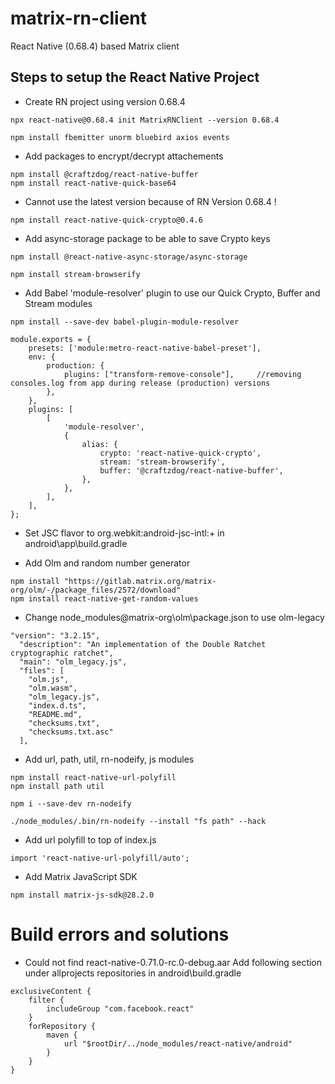 # matrix-rn-client

React Native (0.68.4) based Matrix client

## Steps to setup the React Native Project

-   Create RN project using version 0.68.4

```
npx react-native@0.68.4 init MatrixRNClient --version 0.68.4
```

```
npm install fbemitter unorm bluebird axios events
````

-   Add packages to encrypt/decrypt attachements

```
npm install @craftzdog/react-native-buffer
npm install react-native-quick-base64
````

-   Cannot use the latest version because of RN Version 0.68.4 !

```
npm install react-native-quick-crypto@0.4.6
````

-   Add async-storage package to be able to save Crypto keys

```
npm install @react-native-async-storage/async-storage
```

```
npm install stream-browserify
```

-   Add Babel 'module-resolver' plugin to use our Quick Crypto, Buffer and Stream modules

```
npm install --save-dev babel-plugin-module-resolver
```
```
module.exports = {
    presets: ['module:metro-react-native-babel-preset'],
    env: {
        production: {
            plugins: ["transform-remove-console"],     //removing consoles.log from app during release (production) versions
        },
    },
    plugins: [
        [
            'module-resolver',
            {
                alias: {
                    crypto: 'react-native-quick-crypto',
                    stream: 'stream-browserify',
                    buffer: '@craftzdog/react-native-buffer',
                },
            },
        ],
    ],
};
```

-   Set JSC flavor to org.webkit:android-jsc-intl:+ in android\app\build.gradle

-   Add Olm and random number generator

```
npm install "https://gitlab.matrix.org/matrix-org/olm/-/package_files/2572/download"
npm install react-native-get-random-values
```

-   Change node_modules\@matrix-org\olm\package.json to use olm-legacy

```
"version": "3.2.15",
  "description": "An implementation of the Double Ratchet cryptographic ratchet",
  "main": "olm_legacy.js",
  "files": [
    "olm.js",
    "olm.wasm",
    "olm_legacy.js",
    "index.d.ts",
    "README.md",
    "checksums.txt",
    "checksums.txt.asc"
  ],
```

-   Add url, path, util, rn-nodeify, js modules

```
npm install react-native-url-polyfill
npm install path util

npm i --save-dev rn-nodeify

./node_modules/.bin/rn-nodeify --install "fs path" --hack

```

-   Add url polyfill to top of index.js

```
import 'react-native-url-polyfill/auto';
```

-   Add Matrix JavaScript SDK

```
npm install matrix-js-sdk@28.2.0
```

# Build errors and solutions

-   Could not find react-native-0.71.0-rc.0-debug.aar
    Add following section under allprojects repositories in android\build.gradle

```
exclusiveContent {
    filter {
        includeGroup "com.facebook.react"
    }
    forRepository {
        maven {
            url "$rootDir/../node_modules/react-native/android"
        }
    }
}
```

```

```
